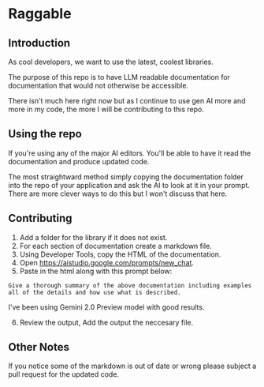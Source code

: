 # Raggable


## Introduction

As cool developers, we want to use the latest, coolest libraries. 

The purpose of this repo is to have LLM readable documentation for documentation that would not otherwise be accessible. 

There isn't much here right now but as I continue to use gen AI more and more in my code, the more I will be contributing to this repo. 

## Using the repo

If you're using any of the major AI editors. You'll be able to have it read the documentation and produce updated code. 

The most straightward method simply copying the documentation folder into the repo of your application and ask the AI to look at it in your prompt. There are more clever ways to do this but I won't discuss that here. 

## Contributing

1. Add a folder for the library if it does not exist. 
2. For each section of documentation create a markdown file. 
3. Using Developer Tools, copy the HTML of the documentation. 
4. Open https://aistudio.google.com/prompts/new_chat. 
5. Paste in the html along with this prompt below:
```
Give a thorough summary of the above documentation including examples all of the details and how use what is described. 
```

I've been using Gemini 2.0 Preview model with good results. 

6. Review the output, Add the output the neccesary file. 

## Other Notes

If you notice some of the markdown is out of date or wrong please subject a pull request for the updated code. 
